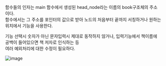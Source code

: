 함수들의 인자는 main 함수에서 생성된 head_node라는 이름의 book구조체의 주소이다.   
함수에서는 그 주소를 포인터의 값으로 받아 노드의 처음부터 끝까지 서칭하거나 원하는 위치에서 기능을 사용한다.   
  
기능 선택시 숫자가 아닌 문자입력시 제대로 동작하지 않거나, 입력기능에서 책이름에 공백이 들어있으면 책 저자로 인식하는 등   
여러 예외처리에 대한 수정이 필요하다.<br>

![image](https://user-images.githubusercontent.com/29969646/116026242-400b1600-a68d-11eb-8e36-efa3d011b9d7.png)
